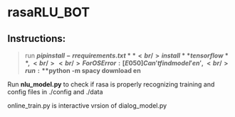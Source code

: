 # rasaRLU_BOT

## Instructions:

> run **$pip install -r requirements.txt**
<br /> install **tensorflow**, <br />
<br /> For OSError: [E050] Can't find model 'en', <br /> run: **$python -m spacy download en**

Run **nlu_model.py** to check if rasa is properly recognizing training and config files in ./config and ./data

online_train.py is interactive vrsion of dialog_model.py